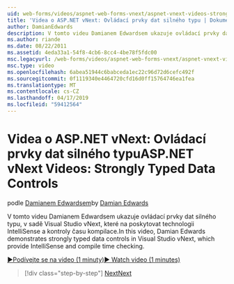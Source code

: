 ```yaml
---
uid: web-forms/videos/aspnet-web-forms-vnext/aspnet-vnext-videos-strongly-typed-data-controls
title: 'Videa o ASP.NET vNext: Ovládací prvky dat silného typu | Dokumentace Microsoftu'
author: DamianEdwards
description: V tomto videu Damianem Edwardsem ukazuje ovládací prvky dat silného typu, v sadě Visual Studio vNext, které na poskytovat technologii IntelliSense a kontroly času kompilace.
ms.author: riande
ms.date: 08/22/2011
ms.assetid: 4eda33a1-54f8-4cb6-8cc4-4be78f5fdc00
msc.legacyurl: /web-forms/videos/aspnet-web-forms-vnext/aspnet-vnext-videos-strongly-typed-data-controls
msc.type: video
ms.openlocfilehash: 6abea51944c6babceda1ec22c96d72d6cefc492f
ms.sourcegitcommit: 0f1119340e4464720cfd16d0ff15764746ea1fea
ms.translationtype: MT
ms.contentlocale: cs-CZ
ms.lasthandoff: 04/17/2019
ms.locfileid: "59412564"
---
```

# <a name="aspnet-vnext-videos-strongly-typed-data-controls"></a><span data-ttu-id="3b4bc-103">Videa o ASP.NET vNext: Ovládací prvky dat silného typu</span><span class="sxs-lookup"><span data-stu-id="3b4bc-103">ASP.NET vNext Videos: Strongly Typed Data Controls</span></span>

<span data-ttu-id="3b4bc-104">podle [Damianem Edwardsem](https://github.com/DamianEdwards)</span><span class="sxs-lookup"><span data-stu-id="3b4bc-104">by [Damian Edwards](https://github.com/DamianEdwards)</span></span>

<span data-ttu-id="3b4bc-105">V tomto videu Damianem Edwardsem ukazuje ovládací prvky dat silného typu, v sadě Visual Studio vNext, které na poskytovat technologii IntelliSense a kontroly času kompilace.</span><span class="sxs-lookup"><span data-stu-id="3b4bc-105">In this video, Damian Edwards demonstrates strongly typed data controls in Visual Studio vNext, which provide IntelliSense and compile time checking.</span></span>

[<span data-ttu-id="3b4bc-106">&#9654;Podívejte se na video (1 minuty)</span><span class="sxs-lookup"><span data-stu-id="3b4bc-106">&#9654; Watch video (1 minutes)</span></span>](https://channel9.msdn.com/Blogs/ASP-NET-Site-Videos/aspnet-vnext-videos-strongly-typed-data-controls)

> [!div class="step-by-step"]
> [<span data-ttu-id="3b4bc-107">Next</span><span class="sxs-lookup"><span data-stu-id="3b4bc-107">Next</span></span>](aspnet-vnext-videos-model-binding-part-1-selecting-data.md)

